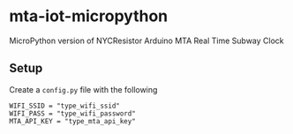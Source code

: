 # mta-iot-micropython
MicroPython version of NYCResistor Arduino MTA Real Time Subway Clock


## Setup
Create a `config.py` file with the following
```
WIFI_SSID = "type_wifi_ssid"
WIFI_PASS = "type_wifi_password"
MTA_API_KEY = "type_mta_api_key" 
```
